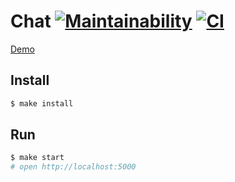 # Chat [![Maintainability](https://api.codeclimate.com/v1/badges/907b4390fa110f62d1e6/maintainability)](https://codeclimate.com/github/Hrommi/frontend-project-lvl4/maintainability) [![CI](https://github.com/hrommi/frontend-project-lvl4/workflows/Node%20CI/badge.svg)](https://github.com/Hrommi/frontend-project-lvl4/actions?query=workflow%3A%22Node+CI%22)

[Demo](https://hexlet-chat.herokuapp.com/)

## Install

```sh
$ make install
```

## Run

```sh
$ make start
# open http://localhost:5000
```
